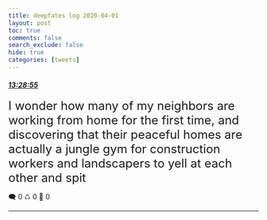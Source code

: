 ```yaml
---
title: deepfates log 2020-04-01
layout: post
toc: true
comments: false
search_exclude: false
hide: true
categories: [tweets]
---
```



#### <a href = "https://twitter.com/deepfates/status/1245432975413501952">*13:28:55*</a>

<font size="5">I wonder how many of my neighbors are working from home for the first time, and discovering that their peaceful homes are actually a jungle gym for construction workers and landscapers to yell at each other and spit</font>



🗨️ 0 ♺ 0 🤍  0   

---
    
            


